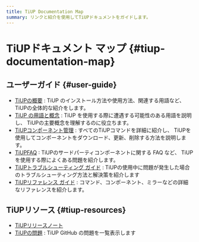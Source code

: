 ```yaml
---
title: TiUP Documentation Map
summary: リンクと紹介を使用してTiUPドキュメントをガイドします。
---
```


# TiUPドキュメント マップ {#tiup-documentation-map}

## ユーザーガイド {#user-guide}

-   [TiUPの概要](/tiup/tiup-overview.md) : TiUP のインストール方法や使用方法、関連する用語など、 TiUPの全体的な紹介をします。
-   [TiUP の用語と概念](/tiup/tiup-terminology-and-concepts.md) : TiUP を使用する際に遭遇する可能性のある用語を説明し、 TiUPの主要概念を理解するのに役立ちます。
-   [TiUPコンポーネント管理](/tiup/tiup-component-management.md) : すべてのTiUPコマンドを詳細に紹介し、 TiUPを使用してコンポーネントをダウンロード、更新、削除する方法を説明します。
-   [TiUPFAQ](/tiup/tiup-faq.md) : TiUPのサードパーティコンポーネントに関する FAQ など、 TiUP を使用する際によくある問題を紹介します。
-   [TiUPトラブルシューティング ガイド](/tiup/tiup-troubleshooting-guide.md) : TiUPの使用中に問題が発生した場合のトラブルシューティング方法と解決策を紹介します
-   [TiUPリファレンス ガイド](/tiup/tiup-reference.md) : コマンド、コンポーネント、ミラーなどの詳細なリファレンスを紹介します。

## TiUPリソース {#tiup-resources}

-   [TiUPリリースノート](https://github.com/pingcap/tiup/releases)
-   [TiUPの問題](https://github.com/pingcap/tiup/issues) : TiUP GitHub の問題を一覧表示します
